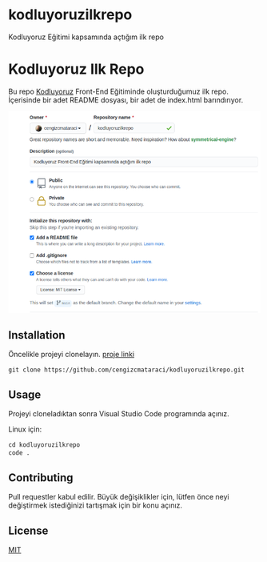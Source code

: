 # kodluyoruzilkrepo
Kodluyoruz Eğitimi kapsamında açtığım ilk repo

# Kodluyoruz Ilk Repo
Bu repo [Kodluyoruz](https://www.kodluyoruz.org/) Front-End Eğitiminde oluşturduğumuz ilk repo. İçerisinde bir adet README dosyası, bir adet de index.html barındırıyor.

![gorsel](https://github.com/Kodluyoruz/taskforce/blob/main/git/odev1/figures/github.png) 


## Installation
Öncelikle projeyi clonelayın. [proje linki](https://github.com/newersaynever/kodluyoruzilkrepo)

```
git clone https://github.com/cengizcmataraci/kodluyoruzilkrepo.git

```

## Usage
Projeyi cloneladıktan sonra Visual Studio Code programında açınız.

Linux için:

```
cd kodluyoruzilkrepo
code .
```


## Contributing
Pull requestler kabul edilir. Büyük değişiklikler için, lütfen önce neyi değiştirmek istediğinizi tartışmak için bir konu açınız.


## License
[MIT](https://choosealicense.com/licenses/mit/)
